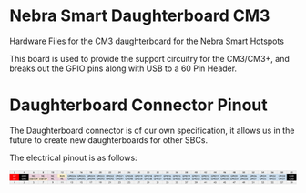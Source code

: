 # Nebra Smart Daughterboard CM3
Hardware Files for the CM3 daughterboard for the Nebra Smart Hotspots

This board is used to provide the support circuitry for the CM3/CM3+, and breaks out the GPIO pins along with USB to a 60 Pin Header.

# Daughterboard Connector Pinout
The Daughterboard connector is of our own specification, it allows us in the future to create new daughterboards for other SBCs.

The electrical pinout is as follows:

![daughterBoard-pinout](daughterBoard-pinout.png)

